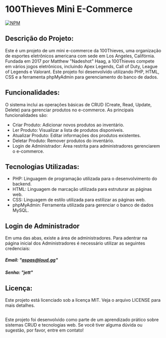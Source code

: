# 100Thieves Mini E-Commerce
[![NPM](https://img.shields.io/npm/l/react)](https://github.com/DonMeg/Projeto-Crud-100Thieves/blob/main/LICENSE) 

## Descrição do Projeto:
Este é um projeto de um mini e-commerce da 100Thieves, uma organização de esportes eletrônicos americana com sede em Los Angeles, Califórnia. 
Fundada em 2017 por Matthew "Nadeshot" Haag, a 100Thieves compete em vários jogos eletrônicos, incluindo Apex Legends, Call of Duty, League of Legends e Valorant. 
Este projeto foi desenvolvido utilizando PHP, HTML, CSS e a ferramenta phpMyAdmin para gerenciamento do banco de dados.

## Funcionalidades:
O sistema inclui as operações básicas de CRUD (Create, Read, Update, Delete) para gerenciar produtos no e-commerce. As principais funcionalidades são:

- Criar Produto: Adicionar novos produtos ao inventário.
- Ler Produto: Visualizar a lista de produtos disponíveis.
- Atualizar Produto: Editar informações dos produtos existentes.
- Deletar Produto: Remover produtos do inventário.
- Login de Administrador: Área restrita para administradores gerenciarem o e-commerce.

## Tecnologias Utilizadas:
- PHP: Linguagem de programação utilizada para o desenvolvimento do backend.
- HTML: Linguagem de marcação utilizada para estruturar as páginas web.
- CSS: Linguagem de estilo utilizada para estilizar as páginas web.
- phpMyAdmin: Ferramenta utilizada para gerenciar o banco de dados MySQL.

## Login de Administrador
Em uma das abas, existe a área de administradores. Para adentrar na página inicial dos Administradores é necessário utilizar as seguintes credenciais:

##### Email: "aspas@loud.gg"
##### Senha: "jett"

## Licença:
Este projeto está licenciado sob a licença MIT. Veja o arquivo LICENSE para mais detalhes.

##

Este projeto foi desenvolvido como parte de um aprendizado prático sobre sistemas CRUD e tecnologias web. Se você tiver alguma dúvida ou sugestão, por favor, entre em contato!
